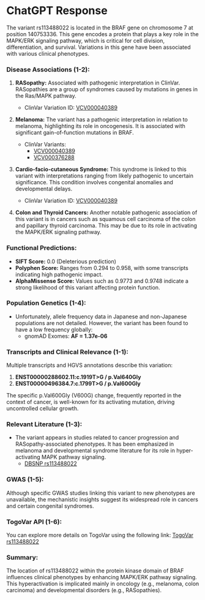 # ChatGPT Response

The variant rs113488022 is located in the BRAF gene on chromosome 7 at position 140753336. This gene encodes a protein that plays a key role in the MAPK/ERK signaling pathway, which is critical for cell division, differentiation, and survival. Variations in this gene have been associated with various clinical phenotypes.

### Disease Associations (1-2):
1. **RASopathy:** Associated with pathogenic interpretation in ClinVar. RASopathies are a group of syndromes caused by mutations in genes in the Ras/MAPK pathway.
   - ClinVar Variation ID: [VCV000040389](https://www.ncbi.nlm.nih.gov/clinvar/variation/40389)

2. **Melanoma:** The variant has a pathogenic interpretation in relation to melanoma, highlighting its role in oncogenesis. It is associated with significant gain-of-function mutations in BRAF.
   - ClinVar Variants:
     - [VCV000040389](https://www.ncbi.nlm.nih.gov/clinvar/variation/40389)
     - [VCV000376288](https://www.ncbi.nlm.nih.gov/clinvar/variation/376288)

3. **Cardio-facio-cutaneous Syndrome:** This syndrome is linked to this variant with interpretations ranging from likely pathogenic to uncertain significance. This condition involves congenital anomalies and developmental delays.
   - ClinVar Variation ID: [VCV000040389](https://www.ncbi.nlm.nih.gov/clinvar/variation/40389)

4. **Colon and Thyroid Cancers:** Another notable pathogenic association of this variant is in cancers such as squamous cell carcinoma of the colon and papillary thyroid carcinoma. This may be due to its role in activating the MAPK/ERK signaling pathway.

### Functional Predictions:
- **SIFT Score:** 0.0 (Deleterious prediction)
- **Polyphen Score:** Ranges from 0.294 to 0.958, with some transcripts indicating high pathogenic impact.
- **AlphaMissense Score:** Values such as 0.9773 and 0.9748 indicate a strong likelihood of this variant affecting protein function.

### Population Genetics (1-4):
- Unfortunately, allele frequency data in Japanese and non-Japanese populations are not detailed. However, the variant has been found to have a low frequency globally:
  - gnomAD Exomes: **AF = 1.37e-06**

### Transcripts and Clinical Relevance (1-1):
Multiple transcripts and HGVS annotations describe this variation:
1. **ENST00000288602.11:c.1919T>G / p.Val640Gly**
2. **ENST00000496384.7:c.1799T>G / p.Val600Gly**

The specific p.Val600Gly (V600G) change, frequently reported in the context of cancer, is well-known for its activating mutation, driving uncontrolled cellular growth.

### Relevant Literature (1-3):
- The variant appears in studies related to cancer progression and RASopathy-associated phenotypes. It has been emphasized in melanoma and developmental syndrome literature for its role in hyper-activating MAPK pathway signaling.
  - [DBSNP rs113488022](https://identifiers.org/dbsnp/rs113488022)

### GWAS (1-5):
Although specific GWAS studies linking this variant to new phenotypes are unavailable, the mechanistic insights suggest its widespread role in cancers and certain congenital syndromes.

### TogoVar API (1-6):
You can explore more details on TogoVar using the following link:
[TogoVar rs113488022](https://togovar.biosciencedbc.jp/variant/tgv417516613)

### Summary:
The location of rs113488022 within the protein kinase domain of BRAF influences clinical phenotypes by enhancing MAPK/ERK pathway signaling. This hyperactivation is implicated mainly in oncology (e.g., melanoma, colon carcinoma) and developmental disorders (e.g., RASopathies).